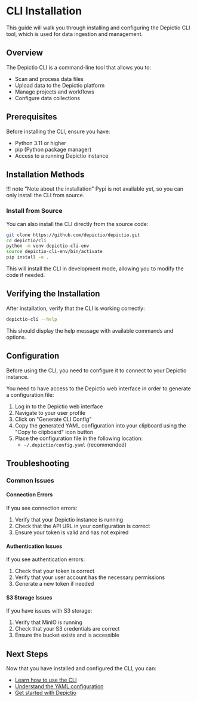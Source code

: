 # CLI Installation

This guide will walk you through installing and configuring the Depictio CLI tool, which is used for data ingestion and management.

## Overview

The Depictio CLI is a command-line tool that allows you to:

- Scan and process data files
- Upload data to the Depictio platform
- Manage projects and workflows
- Configure data collections

## Prerequisites

Before installing the CLI, ensure you have:

- Python 3.11 or higher
- pip (Python package manager)
- Access to a running Depictio instance

## Installation Methods

!!! note "Note about the installation"
Pypi is not available yet, so you can only install the CLI from source.

### Install from Source

You can also install the CLI directly from the source code:

```bash
git clone https://github.com/depictio/depictio.git
cd depictio/cli
python -m venv depictio-cli-env
source depictio-cli-env/bin/activate
pip install -e .
```

This will install the CLI in development mode, allowing you to modify the code if needed.

## Verifying the Installation

After installation, verify that the CLI is working correctly:

```bash
depictio-cli --help
```

This should display the help message with available commands and options.

## Configuration

Before using the CLI, you need to configure it to connect to your Depictio instance.

You need to have access to the Depictio web interface in order to generate a configuration file:

1. Log in to the Depictio web interface
2. Navigate to your user profile
3. Click on "Generate CLI Config"
4. Copy the generated YAML configuration into your clipboard using the "Copy to clipboard" icon button
5. Place the configuration file in the following location:
   - `~/.depictio/config.yaml` (recommended)

## Troubleshooting

### Common Issues

#### Connection Errors

If you see connection errors:

1. Verify that your Depictio instance is running
2. Check that the API URL in your configuration is correct
3. Ensure your token is valid and has not expired

#### Authentication Issues

If you see authentication errors:

1. Check that your token is correct
2. Verify that your user account has the necessary permissions
3. Generate a new token if needed

#### S3 Storage Issues

If you have issues with S3 storage:

1. Verify that MinIO is running
2. Check that your S3 credentials are correct
3. Ensure the bucket exists and is accessible

## Next Steps

Now that you have installed and configured the CLI, you can:

- [Learn how to use the CLI](../depictio-cli/usage.md)
- [Understand the YAML configuration](../depictio-cli/full_reference_config.md)
- [Get started with Depictio](../usage/get_started.md)
